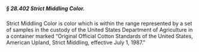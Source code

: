 ##### § 28.402 Strict Middling Color. #####

Strict Middling Color is color which is within the range represented by a set of samples in the custody of the United States Department of Agriculture in a container marked “Original Official Cotton Standards of the United States, American Upland, Strict Middling, effective July 1, 1987.”